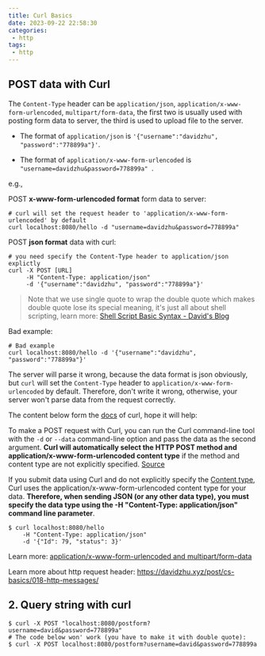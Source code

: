 ```yaml
---
title: Curl Basics
date: 2023-09-22 22:58:30
categories:
 - http
tags:
 - http
---
```


## POST data with Curl

The `Content-Type` header can be `application/json`, `application/x-www-form-urlencoded`, `multipart/form-data`, the first two is usually used with posting form data to server, the third is used to upload file to the server.

- The format of `application/json` is `'{"username":"davidzhu", "password":"778899a"}'`. 

- The format of `application/x-www-form-urlencoded` is `"username=davidzhu&password=778899a" `. 

e.g., 

POST **x-www-form-urlencoded format** form data to server:

```shell
# curl will set the request header to 'application/x-www-form-urlencoded' by default
curl localhost:8080/hello -d "username=davidzhu&password=778899a" 
```

POST **json format** data with curl:

```shell
# you need specify the Content-Type header to application/json explictly
curl -X POST [URL]
     -H "Content-Type: application/json" 
     -d '{"username":"davidzhu", "password":"778899a"}'
```

> Note that we use single quote to wrap the double quote which makes double quote lose its special meaning, it's just all about shell scripting, learn more: [Shell Script Basic Syntax - David's Blog](https://davidzhu.xyz/post/linux/002-bash-basics/#5-quotes)

Bad example:

```shell
# Bad example
curl localhost:8080/hello -d '{"username":"davidzhu", "password":"778899a"}'
```

The server will parse it wrong, because the data format is json obviously, but `curl` will set the `Content-Type` header to `application/x-www-form-urlencoded` by default. Therefore, don't write it wrong, otherwise, your server won't parse data from the request correctly. 

The content below form the [docs](https://reqbin.com/req/c-dwjszac0/curl-post-json-example) of curl, hope it will help:

To make a POST request with Curl, you can run the Curl command-line tool with the `-d` or `--data` command-line option and pass the data as the second argument. **Curl will automatically select the HTTP POST method and application/x-www-form-urlencoded content type** if the method and content type are not explicitly specified. [Source](https://reqbin.com/req/c-g5d14cew/curl-post-example) 

If you submit data using Curl and do not explicitly specify the [Content type](https://reqbin.com/req/c-woh4qwov/curl-content-type), Curl uses the application/x-www-form-urlencoded content type for your data. **Therefore, when sending JSON (or any other data type), you must specify the data type using the -H "Content-Type: application/json" command line parameter**.

```shell
$ curl localhost:8080/hello 
    -H "Content-Type: application/json"
    -d '{"Id": 79, "status": 3}'  
```

Learn more: [application/x-www-form-urlencoded and multipart/form-data](https://javarevisited.blogspot.com/2017/06/difference-between-applicationx-www-form-urlencoded-vs-multipart-form-data.html) 

Learn more about http request header: https://davidzhu.xyz/post/cs-basics/018-http-messages/

## 2. Query string with curl

```shell
$ curl -X POST "localhost:8080/postform?username=david&password=778899a"
# The code below won' work (you have to make it with double quote):
$ curl -X POST localhost:8080/postform?username=david&password=778899a
```

